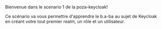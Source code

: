 Bienvenue dans le scenario 1 de la poza-keycloak!

Ce scénario va vous permettre d'apprendre le b.a-ba au sujet de Keycloak en créant votre tout premier realm, un rôle et un utilisateur.
